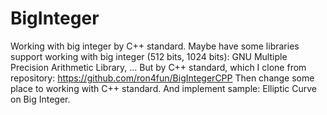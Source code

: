 # BigInteger
Working with big integer by C++ standard.
Maybe have some libraries support working with big integer (512 bits, 1024 bits): GNU Multiple Precision Arithmetic Library, ... 
But by C++ standard, which I clone from repository: https://github.com/ron4fun/BigIntegerCPP
Then change some place to working with C++ standard. And implement sample: Elliptic Curve on Big Integer.

